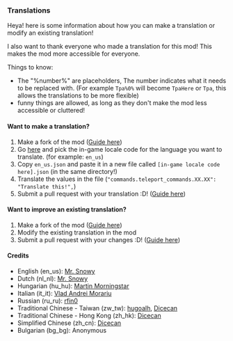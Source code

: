 ### Translations
Heya! here is some information about how you can make a translation or modify an existing translation!

I also want to thank everyone who made a translation for this mod! This makes the mod more accessible for everyone.

Things to know:
- The "%number%" are placeholders, The number indicates what it needs to be replaced with. (For example `Tpa%0%` will become `TpaHere` or `Tpa`, this allows the translations to be more flexible)
- funny things are allowed, as long as they don't make the mod less accessible or cluttered!

#### Want to make a translation?
1. Make a fork of the mod ([Guide here](https://docs.github.com/en/pull-requests/collaborating-with-pull-requests/working-with-forks/fork-a-repo#forking-a-repository))
2. Go [here](https://minecraft.wiki/w/Language) and pick the in-game locale code for the language you want to translate. (for example: `en_us`)
3. Copy `en_us.json` and paste it in a new file called `[in-game locale code here].json` (in the same directory!)
4. Translate the values in the file (`"commands.teleport_commands.XX.XX": "Translate this!",`)
5. Submit a pull request with your translation :D! ([Guide here](https://docs.github.com/en/pull-requests/collaborating-with-pull-requests/proposing-changes-to-your-work-with-pull-requests/creating-a-pull-request#creating-the-pull-request))

#### Want to improve an existing translation?
1. Make a fork of the mod ([Guide here](https://docs.github.com/en/pull-requests/collaborating-with-pull-requests/working-with-forks/fork-a-repo#forking-a-repository))
2. Modify the existing translation in the mod
3. Submit a pull request with your changes :D! ([Guide here](https://docs.github.com/en/pull-requests/collaborating-with-pull-requests/proposing-changes-to-your-work-with-pull-requests/creating-a-pull-request#creating-the-pull-request))


#### Credits
- English (en_us): [Mr. Snowy](https://github.com/MrSn0wy)
- Dutch (nl_nl): [Mr. Snowy](https://github.com/MrSn0wy)
- Hungarian (hu_hu): [Martin Morningstar](https://github.com/RMI637)
- Italian (it_it): [Vlad Andrei Morariu](https://github.com/VladAndreiMorariu)
- Russian (ru_ru): [rfin0](https://github.com/rfin0)
- Traditional Chinese - Taiwan (zw_tw): [hugoalh](https://github.com/hugoalh), [Dicecan](https://github.com/Dicecan)
- Traditional Chinese - Hong Kong (zh_hk): [Dicecan](https://github.com/Dicecan)
- Simplified Chinese (zh_cn): [Dicecan](https://github.com/Dicecan)
- Bulgarian (bg_bg): Anonymous